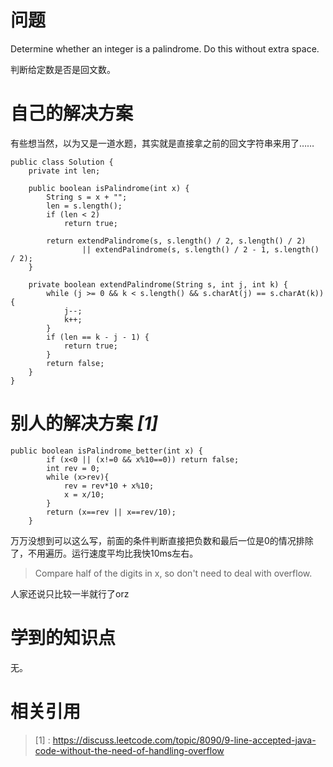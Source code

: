 # 问题 
Determine whether an integer is a palindrome. Do this without extra space.

判断给定数是否是回文数。

# 自己的解决方案

有些想当然，以为又是一道水题，其实就是直接拿之前的回文字符串来用了……

```
public class Solution {
	private int len;

	public boolean isPalindrome(int x) {
		String s = x + "";
		len = s.length();
		if (len < 2)
			return true;

		return extendPalindrome(s, s.length() / 2, s.length() / 2)
				|| extendPalindrome(s, s.length() / 2 - 1, s.length() / 2);
	}

	private boolean extendPalindrome(String s, int j, int k) {
		while (j >= 0 && k < s.length() && s.charAt(j) == s.charAt(k)) {
			j--;
			k++;
		}
		if (len == k - j - 1) {
			return true;
		}
		return false;
	}
}
```

# 别人的解决方案 ***[1]***

```
public boolean isPalindrome_better(int x) {
	    if (x<0 || (x!=0 && x%10==0)) return false;
	    int rev = 0;
	    while (x>rev){
	    	rev = rev*10 + x%10;
	    	x = x/10;
	    }
	    return (x==rev || x==rev/10);
	}
```

万万没想到可以这么写，前面的条件判断直接把负数和最后一位是0的情况排除了，不用遍历。运行速度平均比我快10ms左右。

>Compare half of the digits in x, so don't need to deal with overflow.

人家还说只比较一半就行了orz

# 学到的知识点

无。

# 相关引用
> [1] : https://discuss.leetcode.com/topic/8090/9-line-accepted-java-code-without-the-need-of-handling-overflow